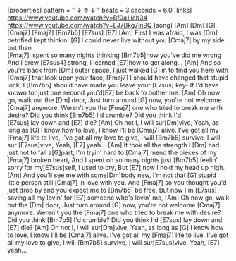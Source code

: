 [properties]
pattern = " ↓ ↑ ↓ "
beats = 3
seconds = 6.0
[links]
https://www.youtube.com/watch?v=Bf0a1Ilcb34
https://www.youtube.com/watch?v=LJ7Bkg7in9Q
[song]
[Am] [Dm] 
[G] [Cmaj7]
[Fmaj7] [Bm7b5] 
[E7sus] [E7]
[Am] First I was afraid, I was [Dm] petrified kept thinkin' 
[G] I could never live  without you [Cmaj7] by my side but then   
[Fmaj7]I spent so many nights thinking [Bm7b5]how you've did me wrong And I grew 
[E7sus4] strong, I learned [E7]how to get along...
[Am] And so you're back from [Dm] outer space, I just walked 
[G] in to find you here with [Cmaj7] that look upon your face, 
[Fmaj7] I should have changed that stupid lock, I [Bm7b5] should have made you leave your 
[E7sus] key- If I'd have known for just one second you'd[E7] be back to bother me.
[Am] Oh now go, walk out the [Dm] door, Just turn around 
[G] now, you're not welcome [Cmaj7] anymore. Weren't you the 
[Fmaj7] one who tried to break me with desire? Did you think
[Bm7b5] I'd crumble? Did you think I'd  
[E7sus] lay down and [E7] die?
[Am] Oh not I, I will sur[Dm]vive, Yeah, as long as 
[G] I know how to love, I know I'll be [Cmaj7] alive. I've got all my 
[Fmaj7] life to live, I've got all my love to give, I will [Bm7b5] survive, I will sur
[E7sus]vive, Yeah, [E7] yeah...
[Am] It took all the strength I [Dm] had just not to fall 
a[G]part, I'm tryin' hard to [Cmaj7] mend the pieces of my 
[Fmaj7] broken heart, And I spent oh so many nights just [Bm7b5] feelin' sorry for 
my[E7sus]self, I used to cry, But [E7] now I hold my head up high.
[Am] And you'll see me with some[Dm]body new, I'm not that 
[G] stupid little person still [Cmaj7] in love with you. And 
[Fmaj7] so you thought you'd just drop by and you expect me to [Bm7b5] be free, But now I'm 
[E7sus] saving all my lovin' for [E7] someone who's lovin' me,
[Am] Oh now go, walk out the [Dm] door, Just turn around 
[G] now, you're not welcome [Cmaj7] anymore. Weren't you the 
[Fmaj7] one who tried to break me with desire? Did you think [Bm7b5] I'd crumble? Did you think I'd 
[E7sus] lay down and [E7] die?
[Am] Oh not I, I will sur[Dm]vive, Yeah, as long as 
[G] I know how to love, I know I'll be [Cmaj7] alive. I've got all my 
[Fmaj7] life to live, I've got all my love to give, I will  [Bm7b5] survive, I will 
sur[E7sus]vive, Yeah, [E7] yeah...